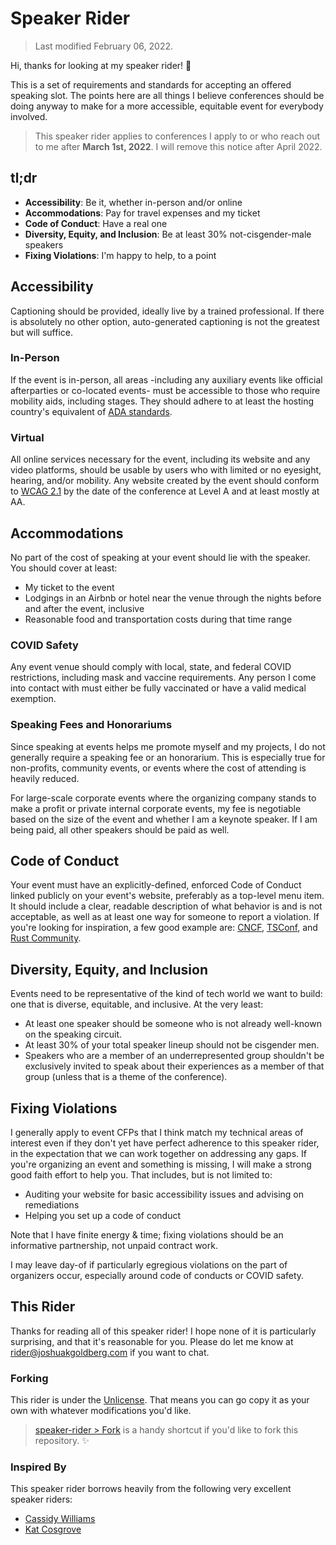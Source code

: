 # Speaker Rider

> Last modified February 06, 2022.

Hi, thanks for looking at my speaker rider! 💖

This is a set of requirements and standards for accepting an offered speaking slot.
The points here are all things I believe conferences should be doing anyway to make for a more accessible, equitable event for everybody involved.

> This speaker rider applies to conferences I apply to or who reach out to me after **March 1st, 2022**.
> I will remove this notice after April 2022.

## tl;dr

- **Accessibility**: Be it, whether in-person and/or online
- **Accommodations**: Pay for travel expenses and my ticket
- **Code of Conduct**: Have a real one
- **Diversity, Equity, and Inclusion**: Be at least 30% not-cisgender-male speakers
- **Fixing Violations**: I'm happy to help, to a point

## Accessibility

Captioning should be provided, ideally live by a trained professional.
If there is absolutely no other option, auto-generated captioning is not the greatest but will suffice.

### In-Person

If the event is in-person, all areas -including any auxiliary events like official afterparties or co-located events- must be accessible to those who require mobility aids, including stages.
They should adhere to at least the hosting country's equivalent of [ADA standards](https://en.wikipedia.org/wiki/Americans_with_Disabilities_Act_of_1990).

### Virtual

All online services necessary for the event, including its website and any video platforms, should be usable by users who with limited or no eyesight, hearing, and/or mobility.
Any website created by the event should conform to [WCAG 2.1](https://www.w3.org/WAI/WCAG21/quickref) by the date of the conference at Level A and at least mostly at AA.

## Accommodations

No part of the cost of speaking at your event should lie with the speaker.
You should cover at least:

- My ticket to the event
- Lodgings in an Airbnb or hotel near the venue through the nights before and after the event, inclusive
- Reasonable food and transportation costs during that time range

### COVID Safety

Any event venue should comply with local, state, and federal COVID restrictions, including mask and vaccine requirements.
Any person I come into contact with must either be fully vaccinated or have a valid medical exemption.

### Speaking Fees and Honorariums

Since speaking at events helps me promote myself and my projects, I do not generally require a speaking fee or an honorarium.
This is especially true for non-profits, community events, or events where the cost of attending is heavily reduced.

For large-scale corporate events where the organizing company stands to make a profit or private internal corporate events, my fee is negotiable based on the size of the event and whether I am a keynote speaker.
If I am being paid, all other speakers should be paid as well.

## Code of Conduct

Your event must have an explicitly-defined, enforced Code of Conduct linked publicly on your event's website, preferably as a top-level menu item.
It should include a clear, readable description of what behavior is and is not acceptable, as well as at least one way for someone to report a violation.
If you're looking for inspiration, a few good example are: [CNCF](https://github.com/cncf/foundation/blob/main/code-of-conduct.md), [TSConf](https://tsconf.io/code-of-conduct), and [Rust Community](https://www.rust-lang.org/policies/code-of-conduct).

## Diversity, Equity, and Inclusion

Events need to be representative of the kind of tech world we want to build: one that is diverse, equitable, and inclusive.
At the very least:

- At least one speaker should be someone who is not already well-known on the speaking circuit.
- At least 30% of your total speaker lineup should not be cisgender men.
- Speakers who are a member of an underrepresented group shouldn't be exclusively invited to speak about their experiences as a member of that group (unless that is a theme of the conference).

## Fixing Violations

I generally apply to event CFPs that I think match my technical areas of interest even if they don't yet have perfect adherence to this speaker rider, in the expectation that we can work together on addressing any gaps.
If you're organizing an event and something is missing, I will make a strong good faith effort to help you.
That includes, but is not limited to:

- Auditing your website for basic accessibility issues and advising on remediations
- Helping you set up a code of conduct

Note that I have finite energy & time; fixing violations should be an informative partnership, not unpaid contract work.

I may leave day-of if particularly egregious violations on the part of organizers occur, especially around code of conducts or COVID safety.

## This Rider

Thanks for reading all of this speaker rider!
I hope none of it is particularly surprising, and that it's reasonable for you.
Please do let me know at [rider@joshuakgoldberg.com](mailto:rider@joshuakgoldberg.com) if you want to chat.

### Forking

This rider is under the [Unlicense](https://choosealicense.com/licenses/unlicense).
That means you can go copy it as your own with whatever modifications you'd like.

> [speaker-rider > Fork](https://github.com/JoshuaKGoldberg/speaker-rider/fork) is a handy shortcut if you'd like to fork this repository. ✨

### Inspired By

This speaker rider borrows heavily from the following very excellent speaker riders:

- [Cassidy Williams](https://github.com/cassidoo/talks/blob/master/speaker-rider.md)
- [Kat Cosgrove](https://github.com/katcosgrove/katcosgrove/blob/main/speaking.md)
